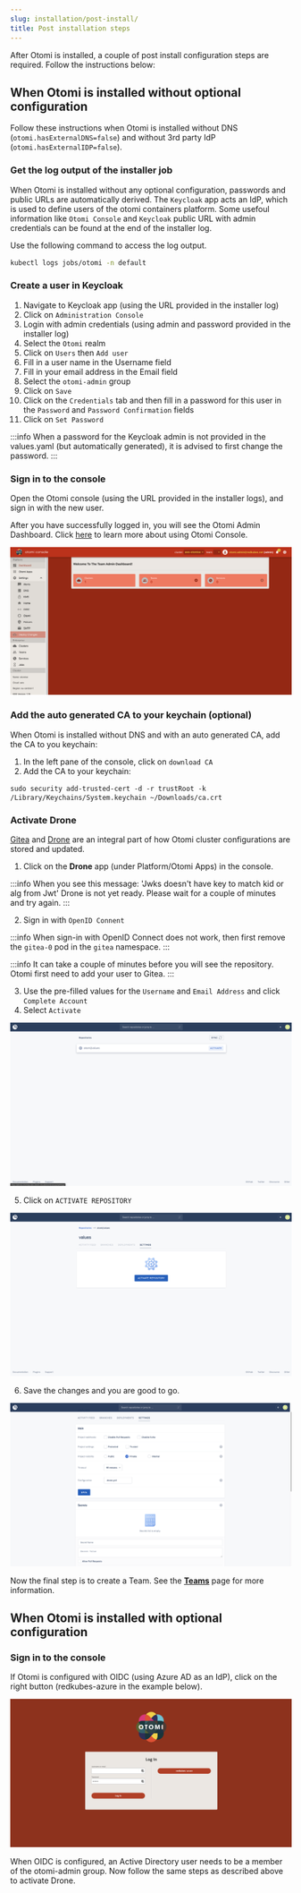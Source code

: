 ```yaml
---
slug: installation/post-install/
title: Post installation steps
---
```


After Otomi is installed, a couple of post install configuration steps are required. Follow the instructions below:

## When Otomi is installed without optional configuration

Follow these instructions when Otomi is installed without DNS (`otomi.hasExternalDNS=false`) and without 3rd party IdP (`otomi.hasExternalIDP=false`).

### Get the log output of the installer job

When Otomi is installed without any optional configuration, passwords and public URLs are automatically derived. The `Keycloak` app acts an IdP, which is used to define users of the otomi containers platform. Some usefoul information like `Otomi Console` and `Keycloak` public URL with admin credentials can be found at the end of the installer log.

Use the following command to access the log output.

```bash
kubectl logs jobs/otomi -n default
```

### Create a user in Keycloak

1. Navigate to Keycloak app (using the URL provided in the installer log)
2. Click on `Administration Console`
3. Login with admin credentials (using admin and password provided in the installer log)
4. Select the `Otomi` realm
5. Click on `Users` then `Add user`
6. Fill in a user name in the Username field
7. Fill in your email address in the Email field
8. Select the `otomi-admin` group
9. Click on `Save`
10. Click on the `Credentials` tab and then fill in a password for this user in the `Password` and `Password Confirmation` fields
11. Click on `Set Password`

:::info
When a password for the Keycloak admin is not provided in the values.yaml (but automatically generated), it is advised to first change the password.
:::

### Sign in to the console

Open the Otomi console (using the URL provided in the installer logs), and sign in with the new user.

After you have successfully logged in, you will see the Otomi Admin Dashboard. Click [here](/docs/console) to learn more about using Otomi Console.

![console-lading-page](img/console-landing-page.png)

### Add the auto generated CA to your keychain (optional)

When Otomi is installed without DNS and with an auto generated CA, add the CA to you keychain:

1. In the left pane of the console, click on `download CA`
2. Add the CA to your keychain:

```
sudo security add-trusted-cert -d -r trustRoot -k /Library/Keychains/System.keychain ~/Downloads/ca.crt
```

### Activate Drone

[Gitea](https://gitea.io/en-us/) and [Drone](https://www.drone.io/) are an integral part of how Otomi cluster configurations are stored and updated.

1. Click on the **Drone** app (under Platform/Otomi Apps) in the console.

:::info
When you see this message: 'Jwks doesn't have key to match kid or alg from Jwt' Drone is not yet ready. Please wait for a couple of minutes and try again.
:::

2. Sign in with `OpenID Connent`

:::info
When sign-in with OpenID Connect does not work, then first remove the `gitea-0` pod in the `gitea` namespace.
:::

:::info
It can take a couple of minutes before you will see the repository. Otomi first need to add your user to Gitea. 
:::

3. Use the pre-filled values for the `Username` and `Email Address` and click `Complete Account`
4. Select `Activate`

![drone-landing](img/drone-landing.png)

5. Click on `ACTIVATE REPOSITORY`

![drone-activate](img/drone-activate.png)

6. Save the changes and you are good to go.

![drone-save](img/drone-save.png)

Now the final step is to create a Team. See the **[Teams](/docs/console/teams)** page for more information.

## When Otomi is installed with optional configuration

### Sign in to the console

If Otomi is configured with OIDC (using Azure AD as an IdP), click on the right button (redkubes-azure in the example below).

![console-login](img/console-login.png)

When OIDC is configured, an Active Directory user needs to be a member of the otomi-admin group. Now follow the same steps as described above to activate Drone.
